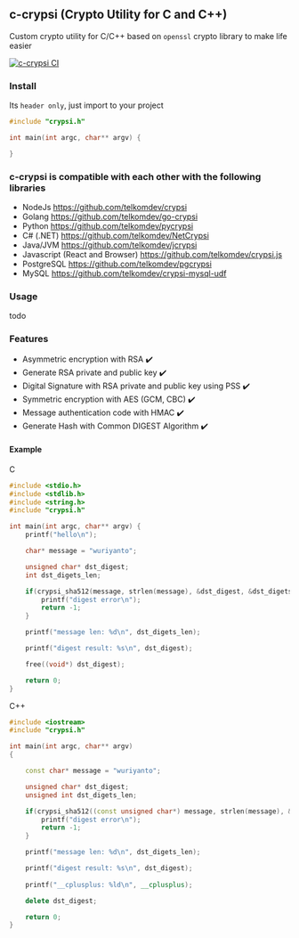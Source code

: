 ## c-crypsi (Crypto Utility for C and C++)

Custom crypto utility for C/C++ based on `openssl` crypto library to make life easier

[![c-crypsi CI](https://github.com/telkomdev/c-crypsi/actions/workflows/ci.yml/badge.svg?branch=master)](https://github.com/telkomdev/c-crypsi/actions/workflows/ci.yml)

### Install

Its `header only`, just import to your project
```c
#include "crypsi.h"

int main(int argc, char** argv) {

}
```

### c-crypsi is compatible with each other with the following libraries
- NodeJs https://github.com/telkomdev/crypsi
- Golang https://github.com/telkomdev/go-crypsi
- Python https://github.com/telkomdev/pycrypsi
- C# (.NET) https://github.com/telkomdev/NetCrypsi
- Java/JVM https://github.com/telkomdev/jcrypsi
- Javascript (React and Browser) https://github.com/telkomdev/crypsi.js
- PostgreSQL https://github.com/telkomdev/pgcrypsi
- MySQL https://github.com/telkomdev/crypsi-mysql-udf

### Usage
todo

### Features
- Asymmetric encryption with RSA ✔️
- Generate RSA private and public key ✔️
- Digital Signature with RSA private and public key using PSS ✔️
- Symmetric encryption with AES (GCM, CBC) ✔️
- Message authentication code with HMAC ✔️
- Generate Hash with Common DIGEST Algorithm ✔️

#### Example
C
```c
#include <stdio.h>
#include <stdlib.h>
#include <string.h>
#include "crypsi.h"

int main(int argc, char** argv) {
    printf("hello\n");

    char* message = "wuriyanto";

    unsigned char* dst_digest;
    int dst_digets_len;

    if(crypsi_sha512(message, strlen(message), &dst_digest, &dst_digets_len) != 0) {
        printf("digest error\n");
        return -1;
    }

    printf("message len: %d\n", dst_digets_len);

    printf("digest result: %s\n", dst_digest);

    free((void*) dst_digest);

    return 0;
}
```

C++
```CPP
#include <iostream>
#include "crypsi.h"

int main(int argc, char** argv)
{

    const char* message = "wuriyanto";

    unsigned char* dst_digest;
    unsigned int dst_digets_len;

    if(crypsi_sha512((const unsigned char*) message, strlen(message), &dst_digest, &dst_digets_len) != 0) {
        printf("digest error\n");
        return -1;
    }

    printf("message len: %d\n", dst_digets_len);

    printf("digest result: %s\n", dst_digest);
    
    printf("__cplusplus: %ld\n", __cplusplus);

    delete dst_digest;

    return 0;
}
```